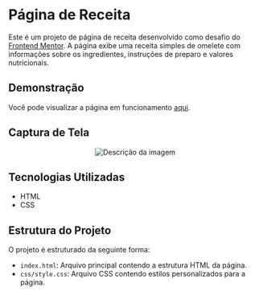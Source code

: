 # Página de Receita

Este é um projeto de página de receita desenvolvido como desafio do [Frontend Mentor](https://www.frontendmentor.io?ref=challenge). A página exibe uma receita simples de omelete com informações sobre os ingredientes, instruções de preparo e valores nutricionais.

## Demonstração

Você pode visualizar a página em funcionamento [aqui](link_para_a_página_hospedada).

## Captura de Tela

<div style="text-align:center;">
  <img src="https://i.ibb.co/HP8zB6s/Screenshot-20.png" alt="Descrição da imagem">
</div>


## Tecnologias Utilizadas

- HTML
- CSS

## Estrutura do Projeto

O projeto é estruturado da seguinte forma:

- `index.html`: Arquivo principal contendo a estrutura HTML da página.
- `css/style.css`: Arquivo CSS contendo estilos personalizados para a página.
